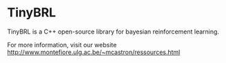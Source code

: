 TinyBRL
=======

TinyBRL is a C++ open-source library for bayesian reinforcement learning.

For more information, visit our website http://www.montefiore.ulg.ac.be/~mcastron/ressources.html
